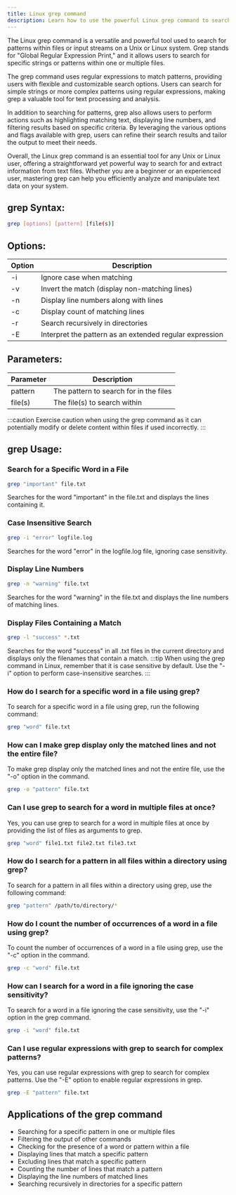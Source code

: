 ```yaml
---
title: Linux grep command
description: Learn how to use the powerful Linux grep command to search for patterns in text files with ease.
---
```


The Linux grep command is a versatile and powerful tool used to search for patterns within files or input streams on a Unix or Linux system. Grep stands for "Global Regular Expression Print," and it allows users to search for specific strings or patterns within one or multiple files.

The grep command uses regular expressions to match patterns, providing users with flexible and customizable search options. Users can search for simple strings or more complex patterns using regular expressions, making grep a valuable tool for text processing and analysis.

In addition to searching for patterns, grep also allows users to perform actions such as highlighting matching text, displaying line numbers, and filtering results based on specific criteria. By leveraging the various options and flags available with grep, users can refine their search results and tailor the output to meet their needs.

Overall, the Linux grep command is an essential tool for any Unix or Linux user, offering a straightforward yet powerful way to search for and extract information from text files. Whether you are a beginner or an experienced user, mastering grep can help you efficiently analyze and manipulate text data on your system.

## grep Syntax:
```bash
grep [options] [pattern] [file(s)]
```

## Options:
| Option | Description                             |
|--------|-----------------------------------------|
| -i     | Ignore case when matching               |
| -v     | Invert the match (display non-matching lines) |
| -n     | Display line numbers along with lines   |
| -c     | Display count of matching lines         |
| -r     | Search recursively in directories        |
| -E     | Interpret the pattern as an extended regular expression |

## Parameters:
| Parameter | Description                             |
|-----------|-----------------------------------------|
| pattern   | The pattern to search for in the files  |
| file(s)   | The file(s) to search within            |

:::caution
Exercise caution when using the grep command as it can potentially modify or delete content within files if used incorrectly.
:::
## grep Usage:
### Search for a Specific Word in a File
```bash
grep "important" file.txt
```
Searches for the word "important" in the file.txt and displays the lines containing it.

### Case Insensitive Search
```bash
grep -i "error" logfile.log
```
Searches for the word "error" in the logfile.log file, ignoring case sensitivity.

### Display Line Numbers
```bash
grep -n "warning" file.txt
```
Searches for the word "warning" in the file.txt and displays the line numbers of matching lines.

### Display Files Containing a Match
```bash
grep -l "success" *.txt
```
Searches for the word "success" in all .txt files in the current directory and displays only the filenames that contain a match.
:::tip
When using the grep command in Linux, remember that it is case sensitive by default. Use the "-i" option to perform case-insensitive searches.
:::

### How do I search for a specific word in a file using grep?
To search for a specific word in a file using grep, run the following command:
```bash
grep "word" file.txt
```

### How can I make grep display only the matched lines and not the entire file?
To make grep display only the matched lines and not the entire file, use the "-o" option in the command. 
```bash
grep -o "pattern" file.txt
```

### Can I use grep to search for a word in multiple files at once?
Yes, you can use grep to search for a word in multiple files at once by providing the list of files as arguments to grep. 
```bash
grep "word" file1.txt file2.txt file3.txt
```

### How do I search for a pattern in all files within a directory using grep?
To search for a pattern in all files within a directory using grep, use the following command:
```bash
grep "pattern" /path/to/directory/*
```

### How do I count the number of occurrences of a word in a file using grep?
To count the number of occurrences of a word in a file using grep, use the "-c" option in the command. 
```bash
grep -c "word" file.txt
```

### How can I search for a word in a file ignoring the case sensitivity?
To search for a word in a file ignoring the case sensitivity, use the "-i" option in the grep command. 
```bash
grep -i "word" file.txt
```

### Can I use regular expressions with grep to search for complex patterns?
Yes, you can use regular expressions with grep to search for complex patterns. Use the "-E" option to enable regular expressions in grep. 
```bash
grep -E "pattern" file.txt
```

## Applications of the grep command

- Searching for a specific pattern in one or multiple files
- Filtering the output of other commands
- Checking for the presence of a word or pattern within a file
- Displaying lines that match a specific pattern
- Excluding lines that match a specific pattern
- Counting the number of lines that match a pattern
- Displaying the line numbers of matched lines
- Searching recursively in directories for a specific pattern